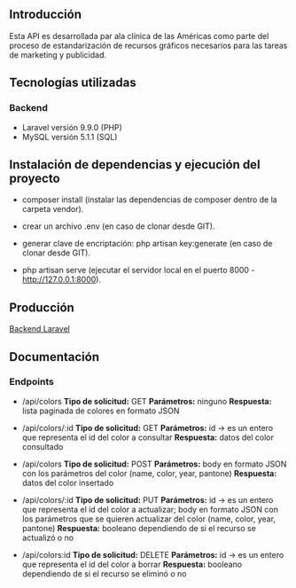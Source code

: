 ## Introducción

Esta API es desarrollada par ala clínica de las Américas como parte del proceso de estandarización de recursos gráficos necesarios para las tareas de marketing y publicidad.

## Tecnologías utilizadas

### Backend
- Laravel versión 9.9.0 (PHP)
- MySQL versión 5.1.1 (SQL)

## Instalación de dependencias y ejecución del proyecto
- composer install (instalar las dependencias de composer dentro de la carpeta vendor).

- crear un archivo .env (en caso de clonar desde GIT).
- generar clave de encriptación: php artisan key:generate (en caso de clonar desde GIT).

- php artisan serve (ejecutar el servidor local en el puerto 8000 - http://127.0.0.1:8000).

## Producción
<a href="http://sebastian-trujillo.me/colores-back">Backend Laravel</a>

## Documentación
### Endpoints

* /api/colors 
    **Tipo de solicitud:** GET
    **Parámetros:** ninguno
    **Respuesta:** lista paginada de colores en formato JSON

* /api/colors/:id 
    **Tipo de solicitud:** GET
    **Parámetros:** id -> es un entero que representa el id del color a consultar
    **Respuesta:** datos del color consultado

* /api/colors 
    **Tipo de solicitud:** POST
    **Parámetros:** body en formato JSON con los parámetros del color (name, color, year, pantone)
    **Respuesta:** datos del color insertado

* /api/colors/:id 
    **Tipo de solicitud:** PUT
    **Parámetros:** id -> es un entero que representa el id del color a actualizar; body en formato JSON con los parámetros que se quieren actualizar del color (name, color, year, pantone)
    **Respuesta:** booleano dependiendo de si el recurso se actualizó o no

* /api/colors:id
    **Tipo de solicitud:** DELETE
    **Parámetros:** id -> es un entero que representa el id del color a borrar
    **Respuesta:** booleano dependiendo de si el recurso se eliminó o no
